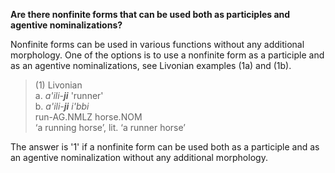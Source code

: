 **Are there nonfinite forms that can be used both as participles and agentive nominalizations?**

Nonfinite forms can be used in various functions without any additional morphology. One of the options is to use a nonfinite form as a participle and as an agentive nominalizations, see Livonian examples (1a) and (1b).

>(1) Livonian<br/>
>a. *a'ili-**ji*** 'runner'<br/>
>b. *a'ili-**ji** i'bbi*<br/> 
>run-AG.NMLZ  horse.NOM<br/> 
>‘a running horse’, lit. ‘a runner horse’

The answer is '1' if a nonfinite form can be used both as a participle and as an agentive nominalization without any additional morphology. 

